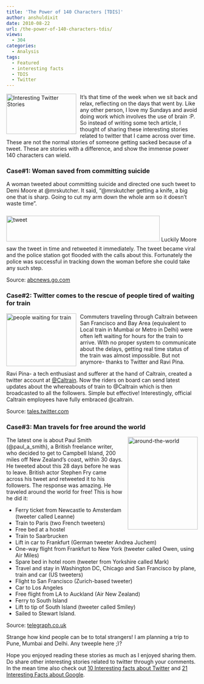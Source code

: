 ```yaml
---
title: 'The Power of 140 Characters [TDIS]'
author: anshuldixit
date: 2010-08-22
url: /the-power-of-140-characters-tdis/
views:
  - 304
categories:
  - Analysis
tags:
  - Featured
  - interesting facts
  - TDIS
  - Twitter
---
```

[<img class="wp-image-51979" style="margin: 0px 10px 10px 0px;border: 0px" src="http://cdn.devilsworkshop.org/files/2010/08/InterestingTwitterStories_thumb.jpg" border="0" alt="Interesting Twitter Stories" width="184" height="106" align="left" />][1] It’s that time of the week when we sit back and relax, reflecting on the days that went by. Like any other person, I love my Sundays and avoid doing work which involves the use of brain :P. So instead of writing some tech article, I thought of sharing these interesting stories related to twitter that I came across over time. These are not the normal stories of someone getting sacked because of a tweet. These are stories with a difference, and show the immense power 140 characters can wield.

### Case#1: Woman saved from committing suicide

A woman tweeted about committing suicide and directed one such tweet to Demi Moore at @mrskutcher. It said, “@mrskutcher getting a knife, a big one that is sharp. Going to cut my arm down the whole arm so it doesn’t waste time”.

[<img style="float: none;margin: 10px auto;border: 0px" src="http://cdn.devilsworkshop.org/files/2010/08/tweet_thumb.jpg" border="0" alt="tweet" width="404" height="68" />][2] Luckily Moore saw the tweet in time and retweeted it immediately. The tweet became viral and the police station got flooded with the calls about this. Fortunately the police was successful in tracking down the woman before she could take any such step.

Source: <a href="http://abcnews.go.com/Entertainment/AheadoftheCurve/story?id=7248406&page=1" onclick="_gaq.push(['_trackEvent', 'outbound-article', 'http://abcnews.go.com/Entertainment/AheadoftheCurve/story?id=7248406&page=1', 'abcnews.go.com']);" >abcnews.go.com</a>

### Case#2: Twitter comes to the rescue of people tired of waiting for train

[<img style="margin: 0px 10px 10px 0px;border: 0px" src="http://cdn.devilsworkshop.org/files/2010/08/peoplewaitingfortrain_thumb.jpg" border="0" alt="people waiting for train" width="184" height="139" align="left" />][3] Commuters traveling through Caltrain between San Francisco and Bay Area (equivalent to Local train in Mumbai or Metro in Delhi) were often left waiting for hours for the train to arrive. With no proper system to communicate about the delays, getting real time status of the train was almost impossible. But not anymore- thanks to Twitter and Ravi Pina.

Ravi Pina- a tech enthusiast and sufferer at the hand of Caltrain, created a twitter account at <a href="http://twitter.com/caltrain" onclick="_gaq.push(['_trackEvent', 'outbound-article', 'http://twitter.com/caltrain', '@Caltrain']);" target="_blank">@Caltrain</a>. Now the riders on board can send latest updates about the whereabouts of train to @Caltrain which is then broadcasted to all the followers. Simple but effective! Interestingly, official Caltrain employees have fully embraced @caltrain.

Source: <a href="http://tales.twitter.com/2010/08/twitter-is-about-community.html" onclick="_gaq.push(['_trackEvent', 'outbound-article', 'http://tales.twitter.com/2010/08/twitter-is-about-community.html', 'tales.twitter.com']);" >tales.twitter.com</a>

### Case#3: Man travels for free around the world

[<img style="margin: 0px 0px 0px 10px;border: 0px" src="http://cdn.devilsworkshop.org/files/2010/08/aroundtheworld_thumb.jpg" border="0" alt="around-the-world" width="184" height="244" align="right" />][4] The latest one is about Paul Smith (@paul\_a\_smith), a British freelance writer, who decided to get to Campbell Island, 200 miles off New Zealand&#8217;s coast, within 30 days. He tweeted about this 28 days before he was to leave. British actor Stephen Fry came across his tweet and retweeted it to his followers. The response was amazing. He traveled around the world for free! This is how he did it:

  * Ferry ticket from Newcastle to Amsterdam (tweeter called Leanne)
  * Train to Paris (two French tweeters)
  * Free bed at a hostel
  * Train to Saarbrucken
  * Lift in car to Frankfurt (German tweeter Andrea Juchem)
  * One-way flight from Frankfurt to New York (tweeter called Owen, using Air Miles)
  * Spare bed in hotel room (tweeter from Yorkshire called Mark)
  * Travel and stay in Washington DC, Chicago and San Francisco by plane, train and car (US tweeters)
  * Flight to San Francisco (Zurich-based tweeter)
  * Car to Los Angeles
  * Free flight from LA to Auckland (Air New Zealand)
  * Ferry to South Island
  * Lift to tip of South Island (tweeter called Smiley)
  * Sailed to Stewart Island.

Source: <a href="http://www.telegraph.co.uk/technology/twitter/7921863/Man-travels-around-world-for-free-using-Twitter.html" onclick="_gaq.push(['_trackEvent', 'outbound-article', 'http://www.telegraph.co.uk/technology/twitter/7921863/Man-travels-around-world-for-free-using-Twitter.html', 'telegraph.co.uk']);" >telegraph.co.uk</a>

Strange how kind people can be to total strangers! I am planning a trip to Pune, Mumbai and Delhi. Any tweeple here ;)?

Hope you enjoyed reading these stories as much as I enjoyed sharing them. Do share other interesting stories related to twitter through your comments. In the mean time also check out [10 Interesting facts about Twitter][5] and [21 Interesting Facts about Google][6].

 [1]: http://cdn.devilsworkshop.org/files/2010/08/InterestingTwitterStories.jpg
 [2]: http://cdn.devilsworkshop.org/files/2010/08/tweet.jpg
 [3]: http://cdn.devilsworkshop.org/files/2010/08/peoplewaitingfortrain.jpg
 [4]: http://cdn.devilsworkshop.org/files/2010/08/aroundtheworld.jpg
 [5]: http://devilsworkshop.org/10-interesting-facts-about-twitter/
 [6]: http://devilsworkshop.org/21-interesting-facts-about-google/
